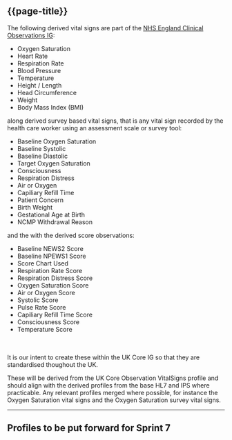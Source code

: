 ## {{page-title}}

The following derived vital signs are part of the <a href="https://simplifier.net/guide/ClinicalObservations/VitalSignsObservation?version=current">NHS England Clinical Observations IG</a>:

- Oxygen Saturation 
- Heart Rate
- Respiration Rate
- Blood Pressure
- Temperature
- Height / Length
- Head Circumference 
- Weight
- Body Mass Index (BMI)

along derived survey based vital signs, that is any vital sign recorded by the health care worker using an assessment scale or survey tool:

- Baseline Oxygen Saturation
- Baseline Systolic
- Baseline Diastolic
- Target Oxygen Saturation
- Consciousness
- Respiration Distress
- Air or Oxygen
- Capiliary Refill Time
- Patient Concern
- Birth Weight
- Gestational Age at Birth
- NCMP Withdrawal Reason

and the with the derived score observations:

- Baseline NEWS2 Score
- Baseline NPEWS1 Score
- Score Chart Used
- Respiration Rate Score
- Respiration Distress Score
- Oxygen Saturation Score
- Air or Oxygen Score
- Systolic Score
- Pulse Rate Score
- Capiliary Refill Time Score
- Consciousness Score
- Temperature Score

<br><br>
It is our intent to create these within the UK Core IG so that they are standardised thoughout the UK.

These will be derived from the UK Core Observation VitalSigns profile and should align with the derived profiles from the base HL7 and IPS where practicable. Any relevant profiles merged where possible, for instance the Oxygen Saturation vital signs and the Oxygen Saturation survey vital signs. 

--- 

## Profiles to be put forward for Sprint 7
